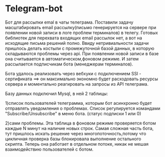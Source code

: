 # Telegram-bot
Бот для рассылки emal в чаты телеграма.
Поставили задачу масштабировать email рассылку(письмо генерируется на сервере при появлении новой записи в логе проблем терминалов) в телегу.
Готовых библиотек для перехвата входящих email рассылок нет, а вот на исходящие письма решений полно.
Ввиду нетривиальности задачи пришлось делать костыли с промежуточной базой данных, в которую складываются проблемы через api.
При появлении новой записи в базе она считывается в автоматическом,фоновом режиме. И затем рассылается подписчикам бота (менеджерам терминалов).

Бота удалось реализовать через вебхуки с подключением SSl - сертификата ==> он максимально экономно будет расходовать ресурсы сервера
и моментально реагировать на запросы из API телеграма.

Базу данных подключил Mysql, в ней 2 таблицы: 

1)список пользователей телеграмма, которым бот асинхронно будет отправлять уведомления о проблемах.
Список регулируется командами "Subscribe/Unsubscribe" в меню бота. (статус подписки 1 или 0)

2)сами проблемы. Эта таблица в фоновом режиме проверяется ботом каждые N минут на наличие новых строк.
Самая сложная часть бота, тут пришлось искать решение через многопоточность,потому что цикличная проверка базы блокировала выполнение остального скрипта. 
Теперь она работает в отдельном потоке, никак не мешая взаимодействию пользователей с ботом.
